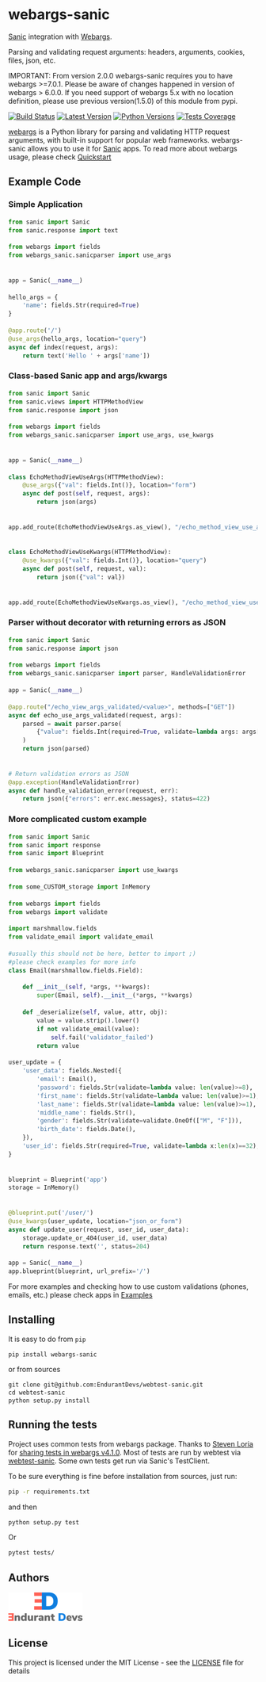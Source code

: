 # webargs-sanic
[Sanic](https://github.com/huge-success/sanic) integration with [Webargs](https://github.com/sloria/webargs). 

Parsing and validating request arguments: headers, arguments, cookies, files, json, etc.

IMPORTANT: From version 2.0.0 webargs-sanic requires you to have webargs >=7.0.1. Please be aware of changes happened in version of webargs > 6.0.0. If you need support of webargs 5.x with no location definition, please use previous version(1.5.0) of this module from pypi. 

[![Build Status](https://img.shields.io/travis/EndurantDevs/webargs-sanic.svg?logo=travis)](https://travis-ci.org/EndurantDevs/webargs-sanic) [![Latest Version](https://img.shields.io/pypi/v/webargs-sanic.svg)](https://pypi.python.org/pypi/webargs-sanic/) [![Python Versions](https://img.shields.io/pypi/pyversions/webargs-sanic.svg)](https://github.com/EndurantDevs/webargs-sanic/blob/master/setup.py) [![Tests Coverage](https://img.shields.io/codecov/c/github/EndurantDevs/webargs-sanic/master.svg)](https://codecov.io/gh/EndurantDevs/webargs-sanic)

[webargs](https://github.com/sloria/webargs) is a Python library for parsing and validating HTTP request arguments, with built-in support for popular web frameworks. webargs-sanic allows you to use it for [Sanic](https://github.com/huge-success/sanic) apps. To read more about webargs usage, please check [Quickstart](https://webargs.readthedocs.io/en/latest/quickstart.html)

## Example Code ##

### Simple Application ###
```python
from sanic import Sanic
from sanic.response import text

from webargs import fields
from webargs_sanic.sanicparser import use_args


app = Sanic(__name__)

hello_args = {
    'name': fields.Str(required=True)
}

@app.route('/')
@use_args(hello_args, location="query")
async def index(request, args):
    return text('Hello ' + args['name'])


```

### Class-based Sanic app and args/kwargs ###

```python
from sanic import Sanic
from sanic.views import HTTPMethodView
from sanic.response import json

from webargs import fields
from webargs_sanic.sanicparser import use_args, use_kwargs


app = Sanic(__name__)

class EchoMethodViewUseArgs(HTTPMethodView):
    @use_args({"val": fields.Int()}, location="form")
    async def post(self, request, args):
        return json(args)


app.add_route(EchoMethodViewUseArgs.as_view(), "/echo_method_view_use_args")


class EchoMethodViewUseKwargs(HTTPMethodView):
    @use_kwargs({"val": fields.Int()}, location="query")
    async def post(self, request, val):
        return json({"val": val})


app.add_route(EchoMethodViewUseKwargs.as_view(), "/echo_method_view_use_kwargs")
```

### Parser without decorator with returning errors as JSON ###
```python
from sanic import Sanic
from sanic.response import json

from webargs import fields
from webargs_sanic.sanicparser import parser, HandleValidationError

app = Sanic(__name__)

@app.route("/echo_view_args_validated/<value>", methods=["GET"])
async def echo_use_args_validated(request, args):
    parsed = await parser.parse(
        {"value": fields.Int(required=True, validate=lambda args: args["value"] > 42)}, request, location="view_args"
    )
    return json(parsed)


# Return validation errors as JSON
@app.exception(HandleValidationError)
async def handle_validation_error(request, err):
    return json({"errors": err.exc.messages}, status=422)
```

### More complicated custom example ###
```python
from sanic import Sanic
from sanic import response
from sanic import Blueprint

from webargs_sanic.sanicparser import use_kwargs

from some_CUSTOM_storage import InMemory

from webargs import fields
from webargs import validate

import marshmallow.fields
from validate_email import validate_email

#usually this should not be here, better to import ;)
#please check examples for more info
class Email(marshmallow.fields.Field):

    def __init__(self, *args, **kwargs):
        super(Email, self).__init__(*args, **kwargs)

    def _deserialize(self, value, attr, obj):
        value = value.strip().lower()
        if not validate_email(value):
            self.fail('validator_failed')
        return value

user_update = {
    'user_data': fields.Nested({
        'email': Email(),
        'password': fields.Str(validate=lambda value: len(value)>=8),
        'first_name': fields.Str(validate=lambda value: len(value)>=1),
        'last_name': fields.Str(validate=lambda value: len(value)>=1),
        'middle_name': fields.Str(),
        'gender': fields.Str(validate=validate.OneOf(["M", "F"])),
        'birth_date': fields.Date(),
    }),
    'user_id': fields.Str(required=True, validate=lambda x:len(x)==32),
}


blueprint = Blueprint('app')
storage = InMemory()


@blueprint.put('/user/')
@use_kwargs(user_update, location="json_or_form")
async def update_user(request, user_id, user_data):
    storage.update_or_404(user_id, user_data)
    return response.text('', status=204)

app = Sanic(__name__)
app.blueprint(blueprint, url_prefix='/')

```

For more examples and checking how to use custom validations (phones, emails, etc.) please check apps in [Examples](https://github.com/EndurantDevs/webargs-sanic/tree/master/examples/)

## Installing ##

It is easy to do from `pip`

```
pip install webargs-sanic
```

or from sources

```
git clone git@github.com:EndurantDevs/webtest-sanic.git
cd webtest-sanic
python setup.py install
```

## Running the tests

Project uses common tests from webargs package. Thanks to [Steven Loria](https://github.com/sloria) for [sharing tests in webargs v4.1.0](https://github.com/sloria/webargs/pull/287#issuecomment-422232384). 
Most of tests are run by webtest via [webtest-sanic](https://github.com/EndurantDevs/webtest-sanic). 
Some own tests get run via Sanic's TestClient.

To be sure everything is fine before installation from sources, just run:
```bash
pip -r requirements.txt
```
and then
```bash
python setup.py test
```
Or
```bash
pytest tests/
```


## Authors
[<img src="https://github.com/EndurantDevs/botstat-seo/raw/master/docs/img/EndurantDevs-big.png" alt="Endurant Developers Python Team" width="150">](https://www.EndurantDev.com)

## License

This project is licensed under the MIT License - see the [LICENSE](LICENSE) file for details
